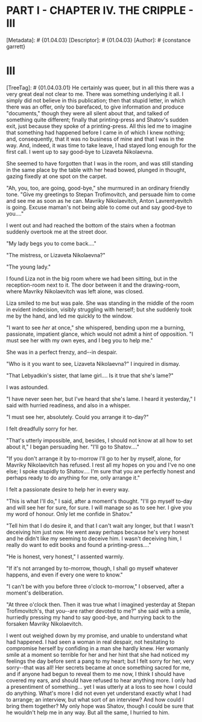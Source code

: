# PART I - CHAPTER IV. THE CRIPPLE - III
[Metadata]: # {01.04.03}
[Descriptor]: # {01.04.03}
[Author]: # {constance garrett}
# III
[TreeTag]: # {01.04.03.01}
He certainly was queer, but in all this there was a very great deal not clear
to me. There was something underlying it all. I simply did not believe in this
publication; then that stupid letter, in which there was an offer, only too
barefaced, to give information and produce "documents," though they were all
silent about that, and talked of something quite different; finally that
printing-press and Shatov's sudden exit, just because they spoke of a
printing-press. All this led me to imagine that something had happened before I
came in of which I knew nothing; and, consequently, that it was no business of
mine and that I was in the way. And, indeed, it was time to take leave, I had
stayed long enough for the first call. I went up to say good-bye to Lizaveta
Nikolaevna.

She seemed to have forgotten that I was in the room, and was still standing in
the same place by the table with her head bowed, plunged in thought, gazing
fixedly at one spot on the carpet.

"Ah, you, too, are going, good-bye," she murmured in an ordinary friendly tone.
"Give my greetings to Stepan Trofimovitch, and persuade him to come and see me
as soon as he can. Mavriky Nikolaevitch, Anton Lavrentyevitch is going. Excuse
maman's not being able to come out and say good-bye to you...."

I went out and had reached the bottom of the stairs when a footman suddenly
overtook me at the street door.

"My lady begs you to come back...."

"The mistress, or Lizaveta Nikolaevna?"

"The young lady."

I found Liza not in the big room where we had been sitting, but in the
reception-room next to it. The door between it and the drawing-room, where
Mavriky Nikolaevitch was left alone, was closed.

Liza smiled to me but was pale. She was standing in the middle of the room in
evident indecision, visibly struggling with herself; but she suddenly took me
by the hand, and led me quickly to the window.

"I want to see _her_ at once," she whispered, bending upon me a burning,
passionate, impatient glance, which would not admit a hint of opposition. "I
must see her with my own eyes, and I beg you to help me."

She was in a perfect frenzy, and--in despair.

"Who is it you want to see, Lizaveta Nikolaevna?" I inquired in dismay.

"That Lebyadkin's sister, that lame girl.... Is it true that she's lame?"

I was astounded.

"I have never seen her, but I've heard that she's lame. I heard it yesterday,"
I said with hurried readiness, and also in a whisper.

"I must see her, absolutely. Could you arrange it to-day?"

I felt dreadfully sorry for her.

"That's utterly impossible, and, besides, I should not know at all how to set
about it," I began persuading her. "I'll go to Shatov...."

"If you don't arrange it by to-morrow I'll go to her by myself, alone, for
Mavriky Nikolaevitch has refused. I rest all my hopes on you and I've no one
else; I spoke stupidly to Shatov.... I'm sure that you are perfectly honest and
perhaps ready to do anything for me, only arrange it."

I felt a passionate desire to help her in every way.

"This is what I'll do," I said, after a moment's thought. "I'll go myself
to-day and will see her for sure, for sure. I will manage so as to see her. I
give you my word of honour. Only let me confide in Shatov."

"Tell him that I do desire it, and that I can't wait any longer, but that I
wasn't deceiving him just now. He went away perhaps because he's very honest
and he didn't like my seeming to deceive him. I wasn't deceiving him, I really
do want to edit books and found a printing-press...."

"He is honest, very honest," I assented warmly.

"If it's not arranged by to-morrow, though, I shall go myself whatever happens,
and even if every one were to know."

"I can't be with you before three o'clock to-morrow," I observed, after a
moment's deliberation.

"At three o'clock then. Then it was true what I imagined yesterday at Stepan
Trofimovitch's, that you--are rather devoted to me?" she said with a smile,
hurriedly pressing my hand to say good-bye, and hurrying back to the forsaken
Mavriky Nikolaevitch.

I went out weighed down by my promise, and unable to understand what had
happened. I had seen a woman in real despair, not hesitating to compromise
herself by confiding in a man she hardly knew. Her womanly smile at a moment so
terrible for her and her hint that she had noticed my feelings the day before
sent a pang to my heart; but I felt sorry for her, very sorry--that was all!
Her secrets became at once something sacred for me, and if anyone had begun to
reveal them to me now, I think I should have covered my ears, and should have
refused to hear anything more. I only had a presentiment of something... yet I
was utterly at a loss to see how I could do anything. What's more I did not
even yet understand exactly what I had to arrange; an interview, but what sort
of an interview? And how could I bring them together? My only hope was Shatov,
though I could be sure that he wouldn't help me in any way. But all the same, I
hurried to him.

